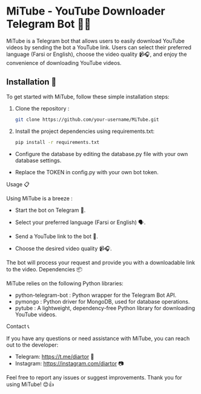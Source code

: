 # MiTube - YouTube Downloader Telegram Bot 🎥🤖

MiTube is a Telegram bot that allows users to easily download YouTube videos by sending the bot a YouTube link. Users can select their preferred language (Farsi or English), choose the video quality 📹🎧, and enjoy the convenience of downloading YouTube videos.

## Installation 🚀

To get started with MiTube, follow these simple installation steps:

1. Clone the repository :

   ```bash
   git clone https://github.com/your-username/MiTube.git

2. Install the project dependencies using requirements.txt:
    ```bash
    pip install -r requirements.txt

- Configure the database by editing the database.py file with your own database settings.

- Replace the TOKEN in config.py with your own bot token.

Usage 📋

Using MiTube is a breeze :

 - Start the bot on Telegram 🚀.

 - Select your preferred language (Farsi or English) 🗣️.

 - Send a YouTube link to the bot 📨.

 - Choose the desired video quality 📹🎧.

The bot will process your request and provide you with a downloadable link to the video.
Dependencies 📦

MiTube relies on the following Python libraries:

- python-telegram-bot : Python wrapper for the Telegram Bot API.
- pymongo : Python driver for MongoDB, used for database operations.
- pytube : A lightweight, dependency-free Python library for downloading YouTube videos.

Contact 📞

If you have any questions or need assistance with MiTube, you can reach out to the developer:

- Telegram: https://t.me/diartor 💬
- Instagram: https://instagram.com/diartor 📷

Feel free to report any issues or suggest improvements. Thank you for using MiTube! 😊👍
